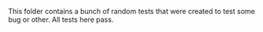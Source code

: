This folder contains a bunch of random tests that were created to test some bug or other. All tests here pass.